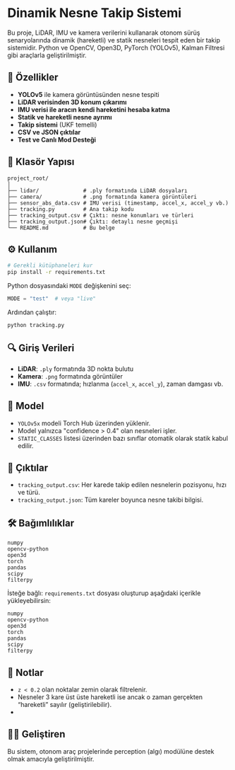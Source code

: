 # Dinamik Nesne Takip Sistemi

Bu proje, LiDAR, IMU ve kamera verilerini kullanarak otonom sürüş senaryolarında dinamik (hareketli) ve statik nesneleri tespit eden bir takip sistemidir. Python ve OpenCV, Open3D, PyTorch (YOLOv5), Kalman Filtresi gibi araçlarla geliştirilmiştir.

## 🚗 Özellikler

- **YOLOv5** ile kamera görüntüsünden nesne tespiti
- **LiDAR verisinden 3D konum çıkarımı**
- **IMU verisi ile aracın kendi hareketini hesaba katma**
- **Statik ve hareketli nesne ayrımı**
- **Takip sistemi** (UKF temelli)
- **CSV ve JSON çıktılar**
- **Test ve Canlı Mod Desteği**

## 📁 Klasör Yapısı

```
project_root/
│
├── lidar/              # .ply formatında LiDAR dosyaları
├── camera/             # .png formatında kamera görüntüleri
├── sensor_abs_data.csv # IMU verisi (timestamp, accel_x, accel_y vb.)
├── tracking.py         # Ana takip kodu
├── tracking_output.csv # Çıktı: nesne konumları ve türleri
├── tracking_output.json# Çıktı: detaylı nesne geçmişi
└── README.md           # Bu belge
```

## ⚙️ Kullanım

```bash
# Gerekli kütüphaneleri kur
pip install -r requirements.txt
```

Python dosyasındaki `MODE` değişkenini seç:

```python
MODE = "test"  # veya "live"
```

Ardından çalıştır:

```bash
python tracking.py
```

## 🔍 Giriş Verileri

- **LiDAR**: `.ply` formatında 3D nokta bulutu
- **Kamera**: `.png` formatında görüntüler
- **IMU**: `.csv` formatında; hızlanma (`accel_x`, `accel_y`), zaman damgası vb.

## 🧠 Model

- `YOLOv5x` modeli Torch Hub üzerinden yüklenir.
- Model yalnızca "confidence > 0.4" olan nesneleri işler.
- `STATIC_CLASSES` listesi üzerinden bazı sınıflar otomatik olarak statik kabul edilir.

## 💾 Çıktılar

- `tracking_output.csv`: Her karede takip edilen nesnelerin pozisyonu, hızı ve türü.
- `tracking_output.json`: Tüm kareler boyunca nesne takibi bilgisi.

## 🛠️ Bağımlılıklar

```
numpy
opencv-python
open3d
torch
pandas
scipy
filterpy
```

İsteğe bağlı: `requirements.txt` dosyası oluşturup aşağıdaki içerikle yükleyebilirsin:

```
numpy
opencv-python
open3d
torch
pandas
scipy
filterpy
```

## 📝 Notlar

- `z < 0.2` olan noktalar zemin olarak filtrelenir.
- Nesneler 3 kare üst üste hareketli ise ancak o zaman gerçekten “hareketli” sayılır (geliştirilebilir).
-

## 👨‍💻 Geliştiren

Bu sistem, otonom araç projelerinde perception (algı) modülüne destek olmak amacıyla geliştirilmiştir.
